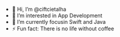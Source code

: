 - 👋 Hi, I’m @ciftcietalha
- 👀 I’m interested in App Development
- 🌱 I’m currently focusin Swift and Java   
- ⚡ Fun fact: There is no life without coffee
  
